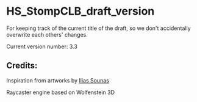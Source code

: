 # HS_StompCLB_draft_version
For keeping track of the current title of the draft, so we don't accidentally overwrite each others' changes.

Current version number: 3.3


## Credits:

Inspiration from artworks by [Ilias Sounas](https://www.sounasdesign.com)

Raycaster engine based on Wolfenstein 3D
